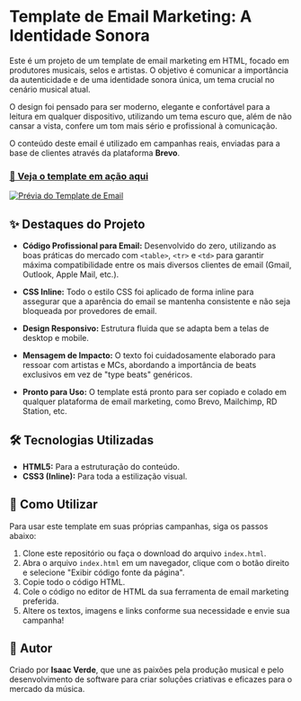 # Template de Email Marketing: A Identidade Sonora

Este é um projeto de um template de email marketing em HTML, focado em produtores musicais, selos e artistas. O objetivo é comunicar a importância da autenticidade e de uma identidade sonora única, um tema crucial no cenário musical atual.

O design foi pensado para ser moderno, elegante e confortável para a leitura em qualquer dispositivo, utilizando um tema escuro que, além de não cansar a vista, confere um tom mais sério e profissional à comunicação.

O conteúdo deste email é utilizado em campanhas reais, enviadas para a base de clientes através da plataforma **Brevo**.

### [🔗 Veja o template em ação aqui](https://isaacverde.github.io/email-semanal-quatro/)

<a href="https://isaacverde.github.io/email-semanal-quatro/" target="_blank">
  <img src="https://res.cloudinary.com/db0r2tiffy/image/upload/w_680/v1753868852/CAPA_EMAIL_el0bdw.png" alt="Prévia do Template de Email">
</a>

## ✨ Destaques do Projeto

* **Código Profissional para Email:** Desenvolvido do zero, utilizando as boas práticas do mercado com `<table>`, `<tr>` e `<td>` para garantir máxima compatibilidade entre os mais diversos clientes de email (Gmail, Outlook, Apple Mail, etc.).

* **CSS Inline:** Todo o estilo CSS foi aplicado de forma inline para assegurar que a aparência do email se mantenha consistente e não seja bloqueada por provedores de email.

* **Design Responsivo:** Estrutura fluida que se adapta bem a telas de desktop e mobile.

* **Mensagem de Impacto:** O texto foi cuidadosamente elaborado para ressoar com artistas e MCs, abordando a importância de beats exclusivos em vez de "type beats" genéricos.

* **Pronto para Uso:** O template está pronto para ser copiado e colado em qualquer plataforma de email marketing, como Brevo, Mailchimp, RD Station, etc.

## 🛠️ Tecnologias Utilizadas

* **HTML5:** Para a estruturação do conteúdo.
* **CSS3 (Inline):** Para toda a estilização visual.

## 🚀 Como Utilizar

Para usar este template em suas próprias campanhas, siga os passos abaixo:

1.  Clone este repositório ou faça o download do arquivo `index.html`.
2.  Abra o arquivo `index.html` em um navegador, clique com o botão direito e selecione "Exibir código fonte da página".
3.  Copie todo o código HTML.
4.  Cole o código no editor de HTML da sua ferramenta de email marketing preferida.
5.  Altere os textos, imagens e links conforme sua necessidade e envie sua campanha!

## 👤 Autor

Criado por **Isaac Verde**, que une as paixões pela produção musical e pelo desenvolvimento de software para criar soluções criativas e eficazes para o mercado da música.
